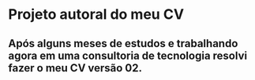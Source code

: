 # Projeto autoral do meu CV

## Após alguns meses de estudos e trabalhando agora em uma consultoria de tecnologia resolvi fazer o meu CV versão 02.